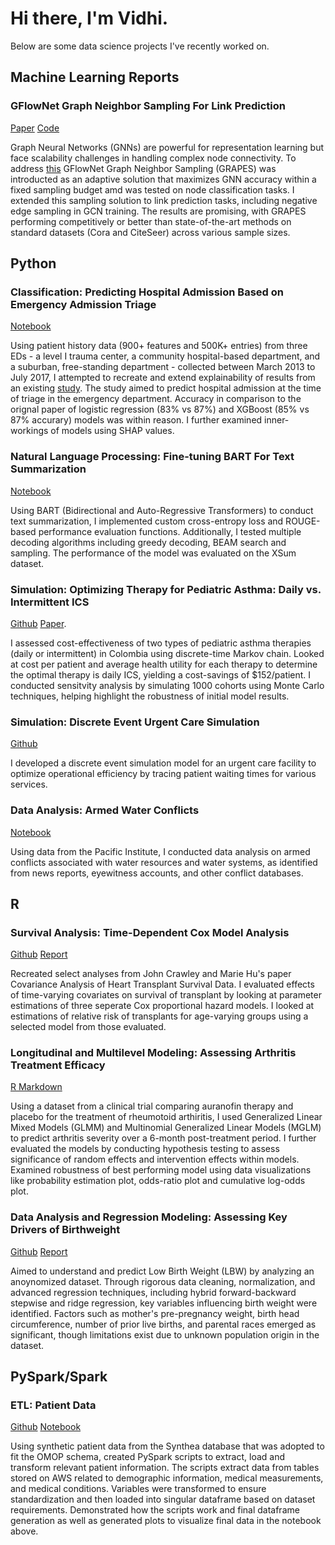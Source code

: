 
# Hi there, I'm Vidhi. 

Below are some data science projects I've recently worked on.

## Machine Learning Reports

### GFlowNet Graph Neighbor Sampling For Link Prediction

[Paper](https://github.com/vidhinrp/vidhipatel.github.io/blob/bfeffc0000eacb49cd16fb468c2c1725975b5c40/Projects/grapes.pdf)
[Code](https://github.com/vidhinrp/CPSC583)

Graph Neural Networks (GNNs) are powerful for representation learning but face scalability challenges in handling complex node connectivity. To address [this](https://arxiv.org/pdf/2310.03399.pdf) GFlowNet Graph Neighbor Sampling (GRAPES) was introducted as an adaptive solution that maximizes GNN  accuracy within a fixed sampling budget amd was tested on node classification tasks. I extended this sampling solution to link prediction tasks, including negative edge sampling in GCN training. The results are promising, with GRAPES performing competitively or better than state-of-the-art methods on standard datasets (Cora and CiteSeer) across various sample sizes.

## Python

### Classification: Predicting Hospital Admission Based on Emergency Admission Triage

[Notebook](https://htmlpreview.github.io/?https://github.com/vidhinrp/vidhipatel.github.io/blob/bfeffc0000eacb49cd16fb468c2c1725975b5c40/Projects/admissionstatus.html) 

Using patient history data (900+ features and 500K+ entries) from three EDs - a level I trauma center, a community hospital-based department, and a suburban, free-standing department - collected between March 2013 to July 2017, I attempted to recreate and extend explainability of results from an existing [study](https://journals.plos.org/plosone/article?id=10.1371/journal.pone.0201016#sec005). The study aimed to predict hospital admission at the time of triage in the emergency department. Accuracy in comparison to the orignal paper of logistic regression (83% vs 87%) and XGBoost (85% vs 87% accurary) models was within reason. I further examined inner-workings of models using SHAP values. 

### Natural Language Processing: Fine-tuning BART For Text Summarization

[Notebook](https://htmlpreview.github.io/?https://github.com/vidhinrp/vidhipatel.github.io/blob/bfeffc0000eacb49cd16fb468c2c1725975b5c40/Projects/textsummarization.html)

Using BART (Bidirectional and Auto-Regressive Transformers) to conduct text summarization, I implemented custom cross-entropy loss and ROUGE-based performance evaluation functions. Additionally, I tested multiple decoding algorithms including greedy decoding, BEAM search and sampling. The performance of the model was evaluated on the XSum dataset. 

### Simulation: Optimizing Therapy for Pediatric Asthma: Daily vs. Intermittent ICS

[Github](https://github.com/vidhinrp/asthma_optmization.git) 
[Paper](https://github.com/vidhinrp/vidhipatel.github.io/blob/bfeffc0000eacb49cd16fb468c2c1725975b5c40/Projects/costeffectiveness.pdf).

I assessed cost-effectiveness of two types of pediatric asthma therapies (daily or intermittent) in Colombia using discrete-time Markov chain. Looked at cost per patient and average health utility for each therapy to determine the optimal therapy is daily ICS, yielding a cost-savings of $152/patient. I conducted sensitvity analysis by simulating 1000 cohorts using Monte Carlo techniques, helping highlight the robustness of initial model results. 

### Simulation: Discrete Event Urgent Care Simulation

[Github](https://github.com/vidhinrp/urgentcaresim)

I developed a discrete event simulation model for an urgent care facility to optimize operational efficiency by tracing patient waiting times for various services. 

### Data Analysis: Armed Water Conflicts

[Notebook](https://htmlpreview.github.io/?https://github.com/vidhinrp/vidhipatel.github.io/blob/bfeffc0000eacb49cd16fb468c2c1725975b5c40/Projects/waterconflicts.html)

Using data from the Pacific Institute, I conducted data analysis on armed conflicts associated with water resources and water systems, as identified from news reports, eyewitness accounts, and other conflict databases.

## R

### Survival Analysis: Time-Dependent Cox Model Analysis

[Github](https://github.com/vidhinrp/survival_heart_transplant.git)
[Report](https://github.com/vidhinrp/vidhipatel.github.io/blob/bfeffc0000eacb49cd16fb468c2c1725975b5c40/Projects/survival_analysis.pdf)

Recreated select analyses from John Crawley and Marie Hu's paper Covariance Analysis of Heart Transplant Survival Data. I evaluated effects of time-varying covariates on survival of transplant by looking at parameter estimations of three seperate Cox proportional hazard models. I looked at estimations of relative risk of transplants for age-varying groups using a selected model from those evaluated. 

### Longitudinal and Multilevel Modeling: Assessing Arthritis Treatment Efficacy

[R Markdown](https://github.com/vidhinrp/vidhipatel.github.io/blob/1f27c629601bfe296ca646b787fffaf9f27b1ef9/Projects/arthiritis_glmm.pdf)

Using a dataset from a clinical trial comparing auranofin therapy and placebo for the treatment of rheumotoid arthiritis, I used Generalized Linear Mixed Models (GLMM) and Multinomial Generalized Linear Models (MGLM) to predict arthritis severity over a 6-month post-treatment period. I further evaluated the models by conducting hypothesis testing to assess significance of random effects and intervention effects within models. Examined robustness of best performing model using data visualizations like probability estimation plot, odds-ratio plot and cumulative log-odds plot. 

### Data Analysis and Regression Modeling: Assessing Key Drivers of Birthweight

[Github]()
[Report](https://github.com/vidhinrp/vidhipatel.github.io/blob/bfeffc0000eacb49cd16fb468c2c1725975b5c40/Projects/birthweight_regression.pdf)

Aimed to understand and predict Low Birth Weight (LBW) by analyzing an anoynomized dataset. Through rigorous data cleaning, normalization, and advanced regression techniques, including hybrid forward-backward stepwise and ridge regression, key variables influencing birth weight were identified. Factors such as mother's pre-pregnancy weight, birth head circumference, number of prior live births, and parental races emerged as significant, though limitations exist due to unknown population origin in the dataset. 

## PySpark/Spark

### ETL: Patient Data

[Github](https://github.com/vidhinrp/vidhipatel.github.io/tree/77f5af1e82c864c5b2aa077bcc3f2bc79cffc70d/patient_records)
[Notebook](https://htmlpreview.github.io/?https://github.com/vidhinrp/vidhipatel.github.io/blob/bfeffc0000eacb49cd16fb468c2c1725975b5c40/Projects/patient_records.html)

Using synthetic patient data from the Synthea database that was adopted to fit the OMOP schema, created PySpark scripts to extract, load and transform relevant patient information. The scripts extract data from tables stored on AWS related to demographic information, medical measurements, and medical conditions. Variables were transformed to ensure standardization and then loaded into singular dataframe based on dataset requirements. Demonstrated how the scripts work and final dataframe generation as well as generated plots to visualize final data in the notebook above.
